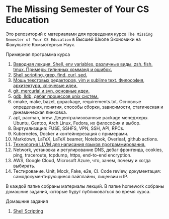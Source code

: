 # The Missing Semester of Your CS Education

Это репозиторий с материалами для проведения курса
`The Missing Semester of Your CS Education` в Высшей Школе Экономики на
Факультете Комьютерных Наук.

Примерная программа курса

1. [Ввводная лекция. Shell, env variables, различные виды, zsh, fish, tmux. Примеры типичных комманд и ошибок.](./intro)
1. [Shell scripting, grep, find, curl, sed.](./shell_scripting)
1. [Мощь текстовых редакторов, vim и sublime text. Философия, архитектура, ключевые идеи.](./text_editors)
1. [git, mercurial и svn, основные идеи.](./version_control)
1. [gdb, lldb, дебаг процессов unix систем.](./gdb)
1. cmake, make, bazel, gopackage, requirements.txt. Основные определения, понятия, способы сборки, зависимости, статическая и динамическая линковка.
1. apt, pacman, brew. Децентрализованные package менеджеры. Ubuntu, Gentoo, Arch Linux, Fedora, их философия и выбор.
1. Виртуализация: FUSE, SSHFS, VPN, SSH, API, RPCs.
1. Kubernetes, Docker и контейнерезация с примерами.
1. Markdown, LaTeX, LaTeX beamer, Notebook, Overleaf, github actions.
1. [Технология LLVM для написания языков программирования.](./llvm)
1. Network, установка и регулирование DNS, дебаг фронтенда, cookies, ping, traceroute, tcpdump, https, end-to-end encryption.
1. AWS, Google Cloud, Microsoft Azure, что, зачем, почему и когда выбирать.
1. Тестирование. Unit, Mock, Fake, e2e, CI. Code review, документация: самодокументирующиеся пайплайны, лицензии и IP.

В каждой папке собраны материалы лекций. В папке homework собраны домашние задания, которые будут публиковаться во время курса.

Домашние задания

1. [Shell Scripting](./homework/shell_scripting)